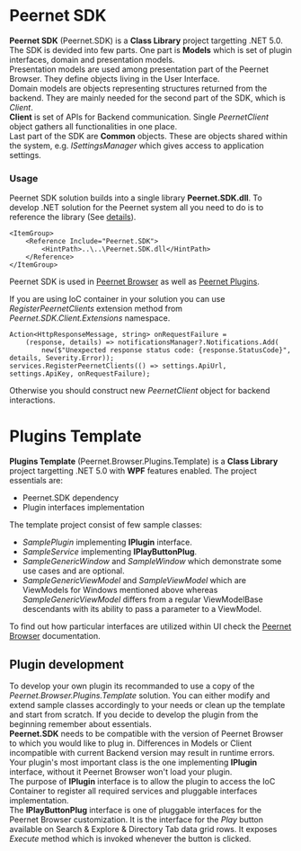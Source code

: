 # Peernet SDK
__Peernet SDK__ (Peernet.SDK) is a __Class Library__ project targetting .NET 5.0. The SDK is devided into few parts. One part is __Models__ which is set of plugin interfaces, domain and presentation models.  
Presentation models are used among presentation part of the Peernet Browser. They define objects living in the User Interface.  
Domain models are objects representing structures returned from the backend. They are mainly needed for the second part of the SDK, which is _Client_.  
__Client__ is set of APIs for Backend communication. Single _PeernetClient_ object gathers all functionalities in one place.  
Last part of the SDK are __Common__ objects. These are objects shared within the system, e.g. _ISettingsManager_ which gives access to application settings.

### Usage
Peernet SDK solution builds into a single library __Peernet.SDK.dll__. 
To develop .NET solution for the Peernet system all you need to do is to reference the library (See [details](https://docs.microsoft.com/en-us/visualstudio/ide/managing-references-in-a-project?view=vs-2022)).
```
<ItemGroup>
	<Reference Include="Peernet.SDK">
		<HintPath>..\..\Peernet.SDK.dll</HintPath>
	</Reference>
</ItemGroup>
```

Peernet SDK is used in [Peernet Browser](https://github.com/PeernetOfficial/Browser) as well as [Peernet Plugins](https://github.com/PeernetOfficial/BrowserPlugins).

If you are using IoC container in your solution you can use _RegisterPeernetClients_ extension method from _Peernet.SDK.Client.Extensions_ namespace.
```
Action<HttpResponseMessage, string> onRequestFailure =
    (response, details) => notificationsManager?.Notifications.Add(
        new($"Unexpected response status code: {response.StatusCode}", details, Severity.Error));
services.RegisterPeernetClients(() => settings.ApiUrl, settings.ApiKey, onRequestFailure);
```

Otherwise you should construct new _PeernetClient_ object for backend interactions.

# Plugins Template
__Plugins Template__ (Peernet.Browser.Plugins.Template) is a __Class Library__  project targetting .NET 5.0 with __WPF__ features enabled.
The project essentials are:
- Peernet.SDK dependency
- Plugin interfaces implementation

The template project consist of few sample classes:
- _SamplePlugin_ implementing __IPlugin__ interface.  
- _SampleService_ implementing __IPlayButtonPlug__.
- _SampleGenericWindow_ and _SampleWindow_ which demonstrate some use cases and are optional.
- _SampleGenericViewModel_ and _SampleViewModel_ which are ViewModels for Windows mentioned above whereas _SampleGenericViewModel_ differs from a regular ViewModelBase descendants with its ability to pass a parameter to a ViewModel.

To find out how particular interfaces are utilized within UI check the [Peernet Browser](https://github.com/PeernetOfficial/Browser) documentation.

## Plugin development
To develop your own plugin its recommanded to use a copy of the _Peernet.Browser.Plugins.Template_ solution. You can either modify and extend sample classes accordingly to your needs
or clean up the template and start from scratch.
If you decide to develop the plugin from the beginning remember about essentials.  
__Peernet.SDK__ needs to be compatible with the version of Peernet Browser to which you would like to plug in. 
Differences in Models or Client incompatible with current Backend version may result in runtime errors.  
Your plugin's most important class is the one implementing __IPlugin__ interface, without it Peernet Browser won't load your plugin.  
The purpose of __IPlugin__ interface is to allow the plugin to access the IoC Container to register all required services and pluggable interfaces implementation.  
The __IPlayButtonPlug__ interface is one of pluggable interfaces for the Peernet Browser customization.
It is the interface for the _Play_ button available on Search & Explore & Directory Tab data grid rows. It exposes _Execute_ method which is invoked whenever the button is clicked.
